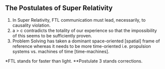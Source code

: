 ## The Postulates of Super Relativity
1. In Super Relativity, FTL communication must lead, necessarily, to causality violation.
2. a > c contradicts the totality of our experience so that the impossibility of this seems to be sufficiently proven.
3. Problem Solving has taken a dominant space-oriented [spatial] frame of reference whereas it needs to be more time-oriented i.e. propulsion systems vs. machines of time [time-machines].

*FTL stands for faster than light.
**Postulate 3 stands corrections.
